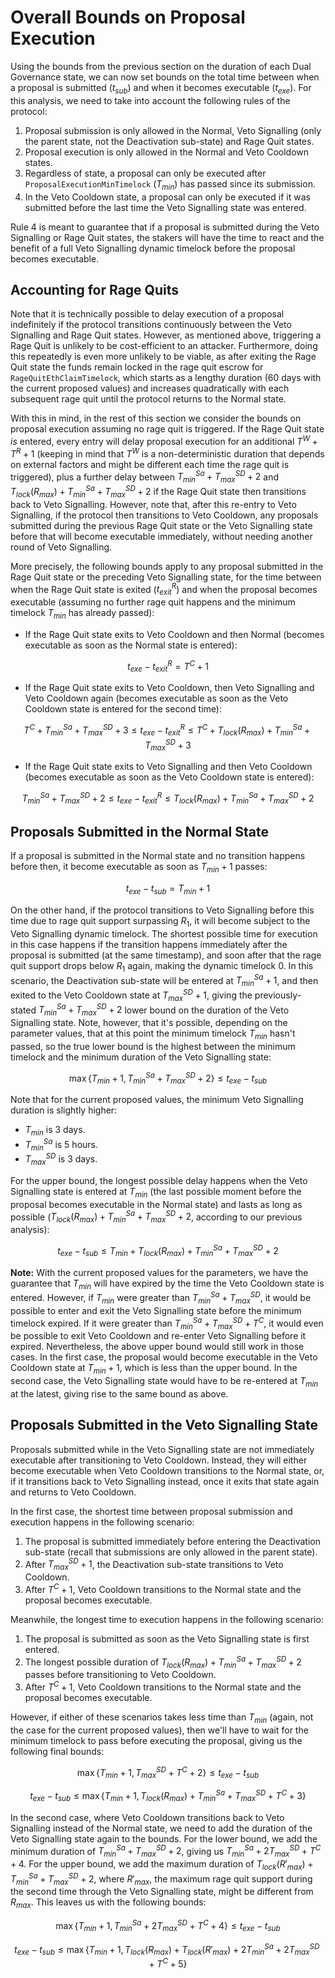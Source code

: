 # Overall Bounds on Proposal Execution

Using the bounds from the previous section on the duration of each Dual Governance state, we can now set bounds on the total time between when a proposal is submitted ($t_{sub}$) and when it becomes executable ($t_{exe}$). For this analysis, we need to take into account the following rules of the protocol:

1. Proposal submission is only allowed in the Normal, Veto Signalling (only the parent state, not the Deactivation sub-state) and Rage Quit states.
2. Proposal execution is only allowed in the Normal and Veto Cooldown states.
3. Regardless of state, a proposal can only be executed after `ProposalExecutionMinTimelock` ($T_{min}$) has passed since its submission.
4. In the Veto Cooldown state, a proposal can only be executed if it was submitted before the last time the Veto Signalling state was entered.

Rule 4 is meant to guarantee that if a proposal is submitted during the Veto Signalling or Rage Quit states, the stakers will have the time to react and the benefit of a full Veto Signalling dynamic timelock before the proposal becomes executable.

## Accounting for Rage Quits

Note that it is technically possible to delay execution of a proposal indefinitely if the protocol transitions continuously between the Veto Signalling and Rage Quit states. However, as mentioned above, triggering a Rage Quit is unlikely to be cost-efficient to an attacker. Furthermore, doing this repeatedly is even more unlikely to be viable, as after exiting the Rage Quit state the funds remain locked in the rage quit escrow for `RageQuitEthClaimTimelock`, which starts as a lengthy duration (60 days with the current proposed values) and increases quadratically with each subsequent rage quit until the protocol returns to the Normal state.

With this in mind, in the rest of this section we consider the bounds on proposal execution assuming no rage quit is triggered. If the Rage Quit state *is* entered, every entry will delay proposal execution for an additional $T^W + T^R + 1$ (keeping in mind that $T^W$ is a non-deterministic duration that depends on external factors and might be different each time the rage quit is triggered), plus a further delay between $T^{Sa}_{min} + T^{SD}_{max} + 2$ and $T_{lock}(R_{max}) + T^{Sa}_{min} + T^{SD}_{max} + 2$ if the Rage Quit state then transitions back to Veto Signalling. However, note that, after this re-entry to Veto Signalling, if the protocol then transitions to Veto Cooldown, any proposals submitted during the previous Rage Quit state or the Veto Signalling state before that will become executable immediately, without needing another round of Veto Signalling.

More precisely, the following bounds apply to any proposal submitted in the Rage Quit state or the preceding Veto Signalling state, for the time between when the Rage Quit state is exited ($t^R_{exit}$) and when the proposal becomes executable (assuming no further rage quit happens and the minimum timelock $T_{min}$ has already passed):

* If the Rage Quit state exits to Veto Cooldown and then Normal (becomes executable as soon as the Normal state is entered):

$$
t_{exe} - t^R_{exit} = T^C + 1
$$

* If the Rage Quit state exits to Veto Cooldown, then Veto Signalling and Veto Cooldown again (becomes executable as soon as the Veto Cooldown state is entered for the second time):

$$
T^C + T^{Sa}_{min} + T^{SD}_{max} + 3 \leq t_{exe} - t^R_{exit} \leq T^C + T_{lock}(R_{max}) + T^{Sa}_{min} + T^{SD}_{max} + 3
$$

* If the Rage Quit state exits to Veto Signalling and then Veto Cooldown (becomes executable as soon as the Veto Cooldown state is entered):

$$
T^{Sa}_{min} + T^{SD}_{max} + 2 \leq t_{exe} - t^R_{exit} \leq T_{lock}(R_{max}) + T^{Sa}_{min} + T^{SD}_{max} + 2
$$

## Proposals Submitted in the Normal State

If a proposal is submitted in the Normal state and no transition happens before then, it become executable as soon as $T_{min} + 1$ passes:

$$
t_{exe} - t_{sub} = T_{min} + 1
$$

On the other hand, if the protocol transitions to Veto Signalling before this time due to rage quit support surpassing $R_1$, it will become subject to the Veto Signalling dynamic timelock. The shortest possible time for execution in this case happens if the transition happens immediately after the proposal is submitted (at the same timestamp), and soon after that the rage quit support drops below $R_1$ again, making the dynamic timelock 0. In this scenario, the Deactivation sub-state will be entered at $T^{Sa}_{min} + 1$, and then exited to the Veto Cooldown state at $T^{SD}_{max} + 1$, giving the previously-stated $T^{Sa}_{min} + T^{SD}_{max} + 2$ lower bound on the duration of the Veto Signalling state. Note, however, that it's possible, depending on the parameter values, that at this point the minimum timelock $T_{min}$ hasn't passed, so the true lower bound is the highest between the minimum timelock and the minimum duration of the Veto Signalling state:

$$
\max \{ T_{min} + 1, T^{Sa}_{min} + T^{SD}_{max} + 2 \} \leq t_{exe} - t_{sub}
$$

Note that for the current proposed values, the minimum Veto Signalling duration is slightly higher:

* $T_{min}$ is 3 days.
* $T^{Sa}_{min}$ is 5 hours.
* $T^{SD}_{max}$ is 3 days.

For the upper bound, the longest possible delay happens when the Veto Signalling state is entered at $T_{min}$ (the last possible moment before the proposal becomes executable in the Normal state) and lasts as long as possible ($T_{lock}(R_{max}) + T^{Sa}_{min} + T^{SD}_{max} + 2$, according to our previous analysis):

$$
t_{exe} - t_{sub} \leq T_{min} + T_{lock}(R_{max}) + T^{Sa}_{min} + T^{SD}_{max} + 2
$$

**Note:** With the current proposed values for the parameters, we have the guarantee that $T_{min}$ will have expired by the time the Veto Cooldown state is entered. However, if $T_{min}$ were greater than $T^{Sa}_{min} + T^{SD}_{max}$, it would be possible to enter and exit the Veto Signalling state before the minimum timelock expired. If it were greater than $T^{Sa}_{min} + T^{SD}_{max} + T^C$, it would even be possible to exit Veto Cooldown and re-enter Veto Signalling before it expired. Nevertheless, the above upper bound would still work in those cases. In the first case, the proposal would become executable in the Veto Cooldown state at $T_{min} + 1$, which is less than the upper bound. In the second case, the Veto Signalling state would have to be re-entered at $T_{min}$ at the latest, giving rise to the same bound as above.

## Proposals Submitted in the Veto Signalling State

Proposals submitted while in the Veto Signalling state are not immediately executable after transitioning to Veto Cooldown. Instead, they will either become executable when Veto Cooldown transitions to the Normal state, or, if it transitions back to Veto Signalling instead, once it exits that state again and returns to Veto Cooldown.

In the first case, the shortest time between proposal submission and execution happens in the following scenario:

1. The proposal is submitted immediately before entering the Deactivation sub-state (recall that submissions are only allowed in the parent state).
2. After $T^{SD}_{max} + 1$, the Deactivation sub-state transitions to Veto Cooldown.
3. After $T^C + 1$, Veto Cooldown transitions to the Normal state and the proposal becomes executable.

Meanwhile, the longest time to execution happens in the following scenario:

1. The proposal is submitted as soon as the Veto Signalling state is first entered.
2. The longest possible duration of $T_{lock}(R_{max}) + T^{Sa}_{min} + T^{SD}_{max} + 2$ passes before transitioning to Veto Cooldown.
3. After $T^C + 1$, Veto Cooldown transitions to the Normal state and the proposal becomes executable.

However, if either of these scenarios takes less time than $T_{min}$ (again, not the case for the current proposed values), then we'll have to wait for the minimum timelock to pass before executing the proposal, giving us the following final bounds:

$$
\max \{ T_{min} + 1, T^{SD}_{max} + T^C + 2 \} \leq t_{exe} - t_{sub}
$$

$$
t_{exe} - t_{sub} \leq \max \{ T_{min} + 1, T_{lock}(R_{max}) + T^{Sa}_{min} + T^{SD}_{max} + T^C + 3 \}
$$

In the second case, where Veto Cooldown transitions back to Veto Signalling instead of the Normal state, we need to add the duration of the Veto Signalling state again to the bounds. For the lower bound, we add the minimum duration of $T^{Sa}_{min} + T^{SD}_{max} + 2$, giving us $T^{Sa}_{min} + 2T^{SD}_{max} + T^C + 4$. For the upper bound, we add the maximum duration of $T_{lock}(R'_{max}) + T^{Sa}_{min} + T^{SD}_{max} + 2$, where $R'_{max}$, the maximum rage quit support during the second time through the Veto Signalling state, might be different from $R_{max}$. This leaves us with the following bounds:

$$
\max \{ T_{min} + 1, T^{Sa}_{min} + 2T^{SD}_{max} + T^C + 4 \} \leq t_{exe} - t_{sub}
$$

$$
t_{exe} - t_{sub} \leq \max \{ T_{min} + 1, T_{lock}(R_{max}) + T_{lock}(R'_{max}) + 2T^{Sa}_{min} + 2T^{SD}_{max} + T^C + 5 \}
$$
